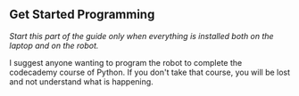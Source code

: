 ## Get Started Programming ##

*Start this part of the guide only when everything is installed both on the laptop and on the robot.*

I suggest anyone wanting to program the robot to complete the codecademy course of Python. If you don't take that course, you will be lost and not understand what is happening.
